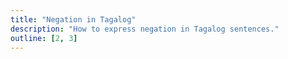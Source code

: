 ```yaml
---
title: "Negation in Tagalog"
description: "How to express negation in Tagalog sentences."
outline: [2, 3]
---
```

